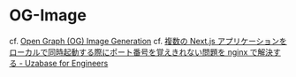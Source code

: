 # OG-Image


cf. [Open Graph (OG) Image Generation](https://vercel.com/docs/functions/og-image-generation)
cf. [複数の Next.js アプリケーションをローカルで同時起動する際にポート番号を覚えきれない問題を nginx で解決する - Uzabase for Engineers](https://tech.uzabase.com/entry/2023/09/26/103141)
